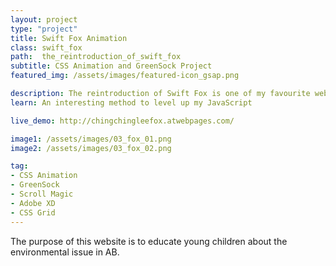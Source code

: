 ```yaml
---
layout: project
type: "project"
title: Swift Fox Animation
class: swift_fox
path:  the_reintroduction_of_swift_fox
subtitle: CSS Animation and GreenSock Project
featured_img: /assets/images/featured-icon_gsap.png

description: The reintroduction of Swift Fox is one of my favourite web project. This website is full of CSS and JS animation, CSS and JS animation interact with audiences which makes the website to be more entertaining.
learn: An interesting method to level up my JavaScript

live_demo: http://chingchingleefox.atwebpages.com/

image1: /assets/images/03_fox_01.png
image2: /assets/images/03_fox_02.png

tag: 
- CSS Animation
- GreenSock
- Scroll Magic
- Adobe XD
- CSS Grid
---
```


The purpose of this website is to educate young children about the environmental issue in AB. 